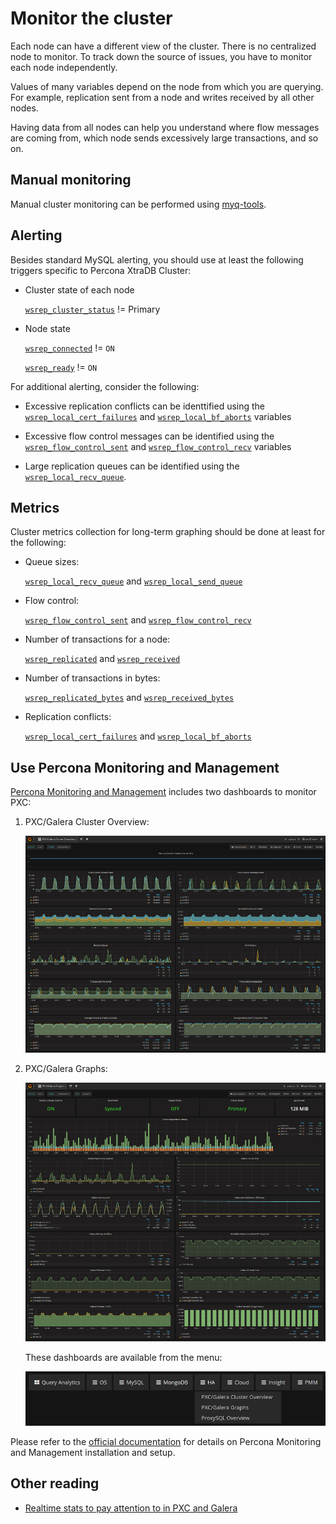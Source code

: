 # Monitor the cluster

Each node can have a different view of the cluster.
There is no centralized node to monitor.
To track down the source of issues,
you have to monitor each node independently.

Values of many variables depend on the node from which you are querying.
For example, replication sent from a node
and writes received by all other nodes.

Having data from all nodes can help you understand
where flow messages are coming from,
which node sends excessively large transactions,
and so on.

## Manual monitoring

Manual cluster monitoring can be performed using
[myq-tools](https://github.com/jayjanssen/myq-tools/).

## Alerting

Besides standard MySQL alerting,
you should use at least the following triggers specific to Percona XtraDB Cluster:

* Cluster state of each node

  [`wsrep_cluster_status`](wsrep-status-index.md#wsrep_cluster_status) != Primary

* Node state

  [`wsrep_connected`](wsrep-status-index.md#wsrep_connected) != `ON`

  [`wsrep_ready`](wsrep-status-index.md#wsrep_ready) != `ON`

For additional alerting, consider the following:

* Excessive replication conflicts can be identtified using the [`wsrep_local_cert_failures`](wsrep-status-index.md#wsrep_local_cert_failures) and [`wsrep_local_bf_aborts`](wsrep-status-index.md#wsrep_local_bf_aborts) variables

* Excessive flow control messages can be identified using the [`wsrep_flow_control_sent`](wsrep-status-index.md#wsrep_flow_control_sent) and [`wsrep_flow_control_recv`](wsrep-status-index.md#wsrep_flow_control_recv) variables

* Large replication queues can be identified using the [`wsrep_local_recv_queue`](wsrep-status-index.md#wsrep_local_recv_queue).

## Metrics

Cluster metrics collection for long-term graphing should be done
at least for the following:

* Queue sizes:

  [`wsrep_local_recv_queue`](wsrep-status-index.md#wsrep_local_recv_queue) and [`wsrep_local_send_queue`](wsrep-status-index.md#wsrep_local_send_queue)

* Flow control:

  [`wsrep_flow_control_sent`](wsrep-status-index.md#wsrep_flow_control_sent) and [`wsrep_flow_control_recv`](wsrep-status-index.md#wsrep_flow_control_recv)

* Number of transactions for a node:

  [`wsrep_replicated`](wsrep-status-index.md#wsrep_replicated) and [`wsrep_received`](wsrep-status-index.md#wsrep_received)

* Number of transactions in bytes:

  [`wsrep_replicated_bytes`](wsrep-status-index.md#wsrep_replicated_bytes) and [`wsrep_received_bytes`](wsrep-status-index.md#wsrep_received_bytes)

* Replication conflicts:

  [`wsrep_local_cert_failures`](wsrep-status-index.md#wsrep_local_cert_failures) and [`wsrep_local_bf_aborts`](wsrep-status-index.md#wsrep_local_bf_aborts)

## Use Percona Monitoring and Management

[Percona Monitoring and Management](https://www.percona.com/doc/percona-monitoring-and-management/index.html) includes two dashboards to monitor PXC:

1. PXC/Galera Cluster Overview:

    ![image](_static/pmm.pxc-galera-cluster-overview.png)

2. PXC/Galera Graphs:

    ![image](_static/pmm.pxc-galera-graphs.png)

    These dashboards are available from the menu:

    ![image](_static/pmm.menu.ha.png)

Please refer to the [official documentation](https://www.percona.com/doc/percona-monitoring-and-management/index.html) for details on Percona Monitoring and Management installation and setup.

## Other reading

* [Realtime stats to pay attention to in PXC and Galera](https://www.mysqlperformanceblog.com/2012/11/26/realtime-stats-to-pay-attention-to-in-percona-xtradb-cluster-and-galera/)

